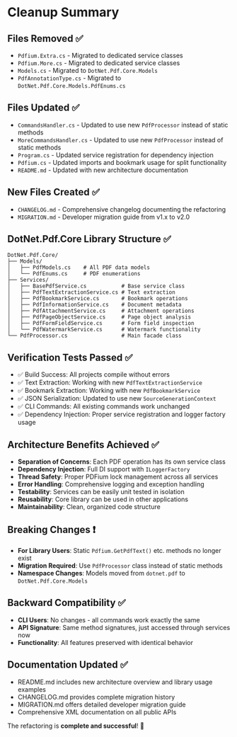 # Cleanup Summary

## Files Removed ✅
- `Pdfium.Extra.cs` - Migrated to dedicated service classes
- `Pdfium.More.cs` - Migrated to dedicated service classes  
- `Models.cs` - Migrated to `DotNet.Pdf.Core.Models`
- `PdfAnnotationType.cs` - Migrated to `DotNet.Pdf.Core.Models.PdfEnums.cs`

## Files Updated ✅
- `CommandsHandler.cs` - Updated to use new `PdfProcessor` instead of static methods
- `MoreCommandsHandler.cs` - Updated to use new `PdfProcessor` instead of static methods
- `Program.cs` - Updated service registration for dependency injection
- `Pdfium.cs` - Updated imports and bookmark usage for split functionality
- `README.md` - Updated with new architecture documentation

## New Files Created ✅
- `CHANGELOG.md` - Comprehensive changelog documenting the refactoring
- `MIGRATION.md` - Developer migration guide from v1.x to v2.0

## DotNet.Pdf.Core Library Structure ✅
```
DotNet.Pdf.Core/
├── Models/
│   ├── PdfModels.cs    # All PDF data models
│   └── PdfEnums.cs     # PDF enumerations
├── Services/
│   ├── BasePdfService.cs           # Base service class
│   ├── PdfTextExtractionService.cs # Text extraction
│   ├── PdfBookmarkService.cs       # Bookmark operations
│   ├── PdfInformationService.cs    # Document metadata
│   ├── PdfAttachmentService.cs     # Attachment operations
│   ├── PdfPageObjectService.cs     # Page object analysis
│   ├── PdfFormFieldService.cs      # Form field inspection
│   └── PdfWatermarkService.cs      # Watermark functionality
└── PdfProcessor.cs                 # Main facade class
```

## Verification Tests Passed ✅
- ✅ Build Success: All projects compile without errors
- ✅ Text Extraction: Working with new `PdfTextExtractionService` 
- ✅ Bookmark Extraction: Working with new `PdfBookmarkService`
- ✅ JSON Serialization: Updated to use new `SourceGenerationContext`
- ✅ CLI Commands: All existing commands work unchanged
- ✅ Dependency Injection: Proper service registration and logger factory usage

## Architecture Benefits Achieved ✅
- **Separation of Concerns**: Each PDF operation has its own service class
- **Dependency Injection**: Full DI support with `ILoggerFactory`
- **Thread Safety**: Proper PDFium lock management across all services
- **Error Handling**: Comprehensive logging and exception handling
- **Testability**: Services can be easily unit tested in isolation
- **Reusability**: Core library can be used in other applications
- **Maintainability**: Clean, organized code structure

## Breaking Changes ❗
- **For Library Users**: Static `Pdfium.GetPdfText()` etc. methods no longer exist
- **Migration Required**: Use `PdfProcessor` class instead of static methods
- **Namespace Changes**: Models moved from `dotnet.pdf` to `DotNet.Pdf.Core.Models`

## Backward Compatibility ✅
- **CLI Users**: No changes - all commands work exactly the same
- **API Signature**: Same method signatures, just accessed through services now
- **Functionality**: All features preserved with identical behavior

## Documentation Updated ✅
- README.md includes new architecture overview and library usage examples
- CHANGELOG.md provides complete migration history
- MIGRATION.md offers detailed developer migration guide
- Comprehensive XML documentation on all public APIs

The refactoring is **complete and successful**! 🎉

